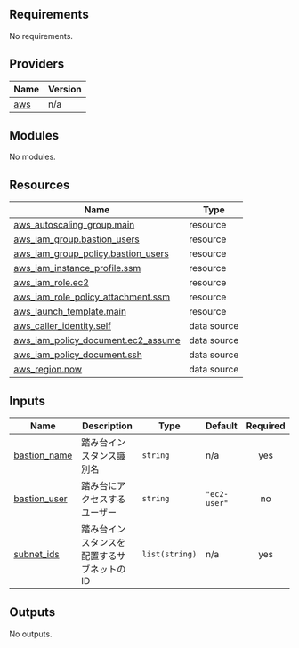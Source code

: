 <!-- BEGIN_TF_DOCS -->
## Requirements

No requirements.

## Providers

| Name | Version |
|------|---------|
| <a name="provider_aws"></a> [aws](#provider\_aws) | n/a |

## Modules

No modules.

## Resources

| Name | Type |
|------|------|
| [aws_autoscaling_group.main](https://registry.terraform.io/providers/hashicorp/aws/latest/docs/resources/autoscaling_group) | resource |
| [aws_iam_group.bastion_users](https://registry.terraform.io/providers/hashicorp/aws/latest/docs/resources/iam_group) | resource |
| [aws_iam_group_policy.bastion_users](https://registry.terraform.io/providers/hashicorp/aws/latest/docs/resources/iam_group_policy) | resource |
| [aws_iam_instance_profile.ssm](https://registry.terraform.io/providers/hashicorp/aws/latest/docs/resources/iam_instance_profile) | resource |
| [aws_iam_role.ec2](https://registry.terraform.io/providers/hashicorp/aws/latest/docs/resources/iam_role) | resource |
| [aws_iam_role_policy_attachment.ssm](https://registry.terraform.io/providers/hashicorp/aws/latest/docs/resources/iam_role_policy_attachment) | resource |
| [aws_launch_template.main](https://registry.terraform.io/providers/hashicorp/aws/latest/docs/resources/launch_template) | resource |
| [aws_caller_identity.self](https://registry.terraform.io/providers/hashicorp/aws/latest/docs/data-sources/caller_identity) | data source |
| [aws_iam_policy_document.ec2_assume](https://registry.terraform.io/providers/hashicorp/aws/latest/docs/data-sources/iam_policy_document) | data source |
| [aws_iam_policy_document.ssh](https://registry.terraform.io/providers/hashicorp/aws/latest/docs/data-sources/iam_policy_document) | data source |
| [aws_region.now](https://registry.terraform.io/providers/hashicorp/aws/latest/docs/data-sources/region) | data source |

## Inputs

| Name | Description | Type | Default | Required |
|------|-------------|------|---------|:--------:|
| <a name="input_bastion_name"></a> [bastion\_name](#input\_bastion\_name) | 踏み台インスタンス識別名 | `string` | n/a | yes |
| <a name="input_bastion_user"></a> [bastion\_user](#input\_bastion\_user) | 踏み台にアクセスするユーザー | `string` | `"ec2-user"` | no |
| <a name="input_subnet_ids"></a> [subnet\_ids](#input\_subnet\_ids) | 踏み台インスタンスを配置するサブネットのID | `list(string)` | n/a | yes |

## Outputs

No outputs.
<!-- END_TF_DOCS -->